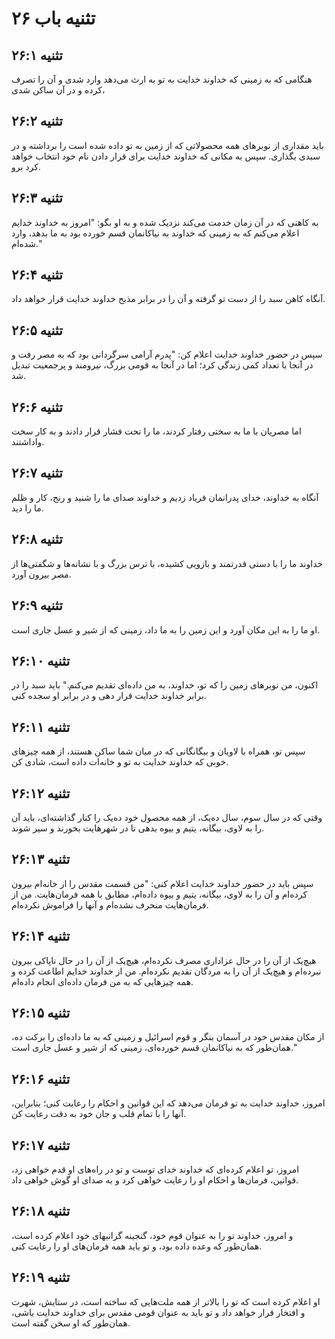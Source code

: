 # تثنیه باب ۲۶

## تثنیه ۲۶:۱
هنگامی که به زمینی که خداوند خدایت به تو به ارث می‌دهد وارد شدی و آن را تصرف کرده و در آن ساکن شدی،

## تثنیه ۲۶:۲
باید مقداری از نوبرهای همه محصولاتی که از زمین به تو داده شده است را برداشته و در سبدی بگذاری. سپس به مکانی که خداوند خدایت برای قرار دادن نام خود انتخاب خواهد کرد برو.

## تثنیه ۲۶:۳
به کاهنی که در آن زمان خدمت می‌کند نزدیک شده و به او بگو: "امروز به خداوند خدایم اعلام می‌کنم که به زمینی که خداوند به نیاکانمان قسم خورده بود به ما بدهد، وارد شده‌ام."

## تثنیه ۲۶:۴
آنگاه کاهن سبد را از دست تو گرفته و آن را در برابر مذبح خداوند خدایت قرار خواهد داد.

## تثنیه ۲۶:۵
سپس در حضور خداوند خدایت اعلام کن: "پدرم آرامی سرگردانی بود که به مصر رفت و در آنجا با تعداد کمی زندگی کرد؛ اما در آنجا به قومی بزرگ، نیرومند و پرجمعیت تبدیل شد.

## تثنیه ۲۶:۶
اما مصریان با ما به سختی رفتار کردند، ما را تحت فشار قرار دادند و به کار سخت واداشتند.

## تثنیه ۲۶:۷
آنگاه به خداوند، خدای پدرانمان فریاد زدیم و خداوند صدای ما را شنید و رنج، کار و ظلم ما را دید.

## تثنیه ۲۶:۸
خداوند ما را با دستی قدرتمند و بازویی کشیده، با ترس بزرگ و با نشانه‌ها و شگفتی‌ها از مصر بیرون آورد.

## تثنیه ۲۶:۹
او ما را به این مکان آورد و این زمین را به ما داد، زمینی که از شیر و عسل جاری است.

## تثنیه ۲۶:۱۰
اکنون، من نوبرهای زمین را که تو، خداوند، به من داده‌ای تقدیم می‌کنم." باید سبد را در برابر خداوند خدایت قرار دهی و در برابر او سجده کنی.

## تثنیه ۲۶:۱۱
سپس تو، همراه با لاویان و بیگانگانی که در میان شما ساکن هستند، از همه چیزهای خوبی که خداوند خدایت به تو و خانه‌ات داده است، شادی کن.

## تثنیه ۲۶:۱۲
وقتی که در سال سوم، سال ده‌یک، از همه محصول خود ده‌یک را کنار گذاشته‌ای، باید آن را به لاوی، بیگانه، یتیم و بیوه بدهی تا در شهرهایت بخورند و سیر شوند.

## تثنیه ۲۶:۱۳
سپس باید در حضور خداوند خدایت اعلام کنی: "من قسمت مقدس را از خانه‌ام بیرون کرده‌ام و آن را به لاوی، بیگانه، یتیم و بیوه داده‌ام، مطابق با همه فرمان‌هایت. من از فرمان‌هایت منحرف نشده‌ام و آنها را فراموش نکرده‌ام.

## تثنیه ۲۶:۱۴
هیچ‌یک از آن را در حال عزاداری مصرف نکرده‌ام، هیچ‌یک از آن را در حال ناپاکی بیرون نبرده‌ام و هیچ‌یک از آن را به مردگان تقدیم نکرده‌ام. من از خداوند خدایم اطاعت کرده و همه چیزهایی که به من فرمان داده‌ای انجام داده‌ام.

## تثنیه ۲۶:۱۵
از مکان مقدس خود در آسمان بنگر و قوم اسرائیل و زمینی که به ما داده‌ای را برکت ده، همان‌طور که به نیاکانمان قسم خورده‌ای، زمینی که از شیر و عسل جاری است."

## تثنیه ۲۶:۱۶
امروز، خداوند خدایت به تو فرمان می‌دهد که این قوانین و احکام را رعایت کنی؛ بنابراین، آنها را با تمام قلب و جان خود به دقت رعایت کن.

## تثنیه ۲۶:۱۷
امروز، تو اعلام کرده‌ای که خداوند خدای توست و تو در راه‌های او قدم خواهی زد، قوانین، فرمان‌ها و احکام او را رعایت خواهی کرد و به صدای او گوش خواهی داد.

## تثنیه ۲۶:۱۸
و امروز، خداوند تو را به عنوان قوم خود، گنجینه گرانبهای خود اعلام کرده است، همان‌طور که وعده داده بود، و تو باید همه فرمان‌های او را رعایت کنی.

## تثنیه ۲۶:۱۹
او اعلام کرده است که تو را بالاتر از همه ملت‌هایی که ساخته است، در ستایش، شهرت و افتخار قرار خواهد داد و تو باید به عنوان قومی مقدس برای خداوند خدایت باشی، همان‌طور که او سخن گفته است.
